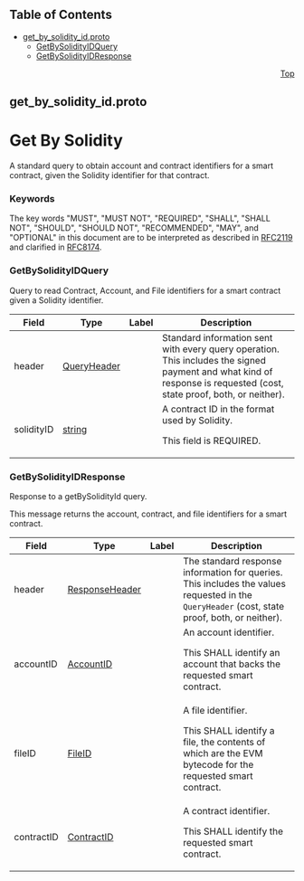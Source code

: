 ## Table of Contents

- [get_by_solidity_id.proto](#get_by_solidity_id-proto)
    - [GetBySolidityIDQuery](#proto-GetBySolidityIDQuery)
    - [GetBySolidityIDResponse](#proto-GetBySolidityIDResponse)
  



<a name="get_by_solidity_id-proto"></a>
<p align="right"><a href="#top">Top</a></p>

## get_by_solidity_id.proto
# Get By Solidity
A standard query to obtain account and contract identifiers for a smart
contract, given the Solidity identifier for that contract.

### Keywords
The key words "MUST", "MUST NOT", "REQUIRED", "SHALL", "SHALL NOT",
"SHOULD", "SHOULD NOT", "RECOMMENDED", "MAY", and "OPTIONAL" in this
document are to be interpreted as described in
[RFC2119](https://www.ietf.org/rfc/rfc2119) and clarified in
[RFC8174](https://www.ietf.org/rfc/rfc8174).


<a name="proto-GetBySolidityIDQuery"></a>

### GetBySolidityIDQuery
Query to read Contract, Account, and File identifiers for a smart
contract given a Solidity identifier.


| Field | Type | Label | Description |
| ----- | ---- | ----- | ----------- |
| header | [QueryHeader](#proto-QueryHeader) |  | Standard information sent with every query operation.<br/> This includes the signed payment and what kind of response is requested (cost, state proof, both, or neither). |
| solidityID | [string](#string) |  | A contract ID in the format used by Solidity. <p> This field is REQUIRED. |






<a name="proto-GetBySolidityIDResponse"></a>

### GetBySolidityIDResponse
Response to a getBySolidityId query.

This message returns the account, contract, and file identifiers for
a smart contract.


| Field | Type | Label | Description |
| ----- | ---- | ----- | ----------- |
| header | [ResponseHeader](#proto-ResponseHeader) |  | The standard response information for queries.<br/> This includes the values requested in the `QueryHeader` (cost, state proof, both, or neither). |
| accountID | [AccountID](#proto-AccountID) |  | An account identifier. <p> This SHALL identify an account that backs the requested smart contract. |
| fileID | [FileID](#proto-FileID) |  | A file identifier. <p> This SHALL identify a file, the contents of which are the EVM bytecode for the requested smart contract. |
| contractID | [ContractID](#proto-ContractID) |  | A contract identifier. <p> This SHALL identify the requested smart contract. |





 <!-- end messages -->

 <!-- end enums -->

 <!-- end HasExtensions -->

 <!-- end services -->



